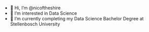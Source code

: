 - 👋 Hi, I’m @nicoftheshire
- 👀 I’m interested in Data Science
- 🌱 I’m currently completing my Data Science Bachelor Degree at Stellenbosch University

<!---
nicoftheshire/nicoftheshire is a ✨ special ✨ repository because its `README.md` (this file) appears on your GitHub profile.
You can click the Preview link to take a look at your changes.
--->
